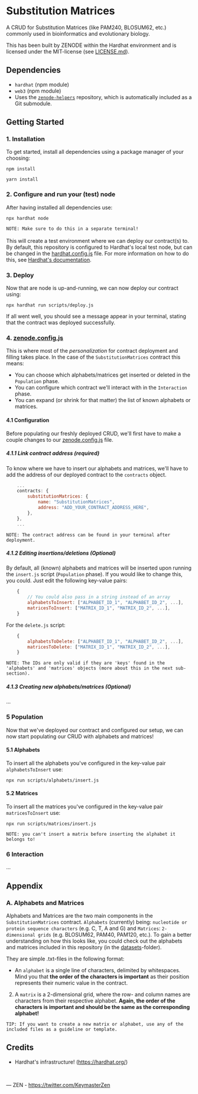 # Substitution Matrices

A CRUD for Substitution Matrices (like PAM240, BLOSUM62, etc.) commonly used in bioinformatics and evolutionary biology.

This has been built by ZENODE within the Hardhat environment and is licensed under the MIT-license (see [LICENSE.md](./LICENSE.md)).

## Dependencies

- `hardhat` (npm module)
- `web3` (npm module)
- Uses the [`zenode-helpers`](/submodules/zenode-helpers) repository, which is automatically included as a Git submodule.

## Getting Started

### 1. Installation

To get started, install all dependencies using a package manager of your choosing:

```
npm install
```

```
yarn install
```

### 2. Configure and run your (test) node

After having installed all dependencies use:

```script
npx hardhat node
```

`NOTE: Make sure to do this in a separate terminal!`
<br>
<br>
This will create a test environment where we can deploy our contract(s) to. By default, this repository is configured to Hardhat's local test node, but can be changed in the [hardhat.config.js](/hardhat.config.js) file. For more information on how to do this, see [Hardhat's documentation](https://hardhat.org/hardhat-runner/docs/config).

### 3. Deploy

Now that are node is up-and-running, we can now deploy our contract using:

```
npx hardhat run scripts/deploy.js
```

If all went well, you should see a message appear in your terminal, stating that the contract was deployed successfully.

### 4. [zenode.config.js](/zenode.config.js)

This is where most of the <i>personalization</i> for contract deployment and filling takes place. In the case of the `SubstitutionMatrices` contract this means:

- You can choose which alphabets/matrices get inserted or deleted in the `Population` phase.
- You can configure which contract we'll interact with in the `Interaction` phase.
- You can expand (or shrink for that matter) the list of known alphabets or matrices.

#### 4.1 Configuration

Before populating our freshly deployed CRUD, we'll first have to make a couple changes to our [zenode.config.js](/zenode.config.js) file.

##### 4.1.1 Link contract address (required)

To know where we have to insert our alphabets and matrices, we'll have to add the address of our deployed contract to the `contracts` object.

```javascript
	...
	contracts: {
		substitutionMatrices: {
			name: "SubstitutionMatrices",
			address: "ADD_YOUR_CONTRACT_ADDRESS_HERE",
		},
	},
	...
```

`NOTE: The contract address can be found in your terminal after deployment.`
<br>

##### 4.1.2 Editing insertions/deletions (Optional)

By default, all (known) alphabets and matrices will be inserted upon running the `insert.js` script (`Population` phase). If you would like to change this, you could. Just edit the following key-value pairs:

```javascript
	{
		// You could also pass in a string instead of an array
		alphabetsToInsert: ["ALPHABET_ID_1", "ALPHABET_ID_2", ...],
		matricesToInsert: ["MATRIX_ID_1", "MATRIX_ID_2", ...],
	}
```

For the `delete.js` script:

```javascript
	{
		alphabetsToDelete: ["ALPHABET_ID_1", "ALPHABET_ID_2", ...],
		matricesToDelete: ["MATRIX_ID_1", "MATRIX_ID_2", ...],
	}
```

`NOTE: The IDs are only valid if they are 'keys' found in the 'alphabets' and 'matrices' objects (more about this in the next sub-section).`

##### 4.1.3 Creating new alphabets/matrices (Optional)

...

### 5 Population

Now that we've deployed our contract and configured our setup, we can now start populating our CRUD with alphabets and matrices!

#### 5.1 Alphabets

To insert all the alphabets you've configured in the key-value pair `alphabetsToInsert` use:

```
npx run scripts/alphabets/insert.js
```

#### 5.2 Matrices

To insert all the matrices you've configured in the key-value pair `matricesToInsert` use:

```
npx run scripts/matrices/insert.js
```

`NOTE: you can't insert a matrix before inserting the alphabet it belongs to!`

### 6 Interaction

...

## Appendix

### A. Alphabets and Matrices

Alphabets and Matrices are the two main components in the `SubstitutionMatrices` contract. `Alphabets` (currently) being: `nucleotide or protein sequence characters` (e.g. C, T, A and G) and `Matrices`: `2-dimensional grids` (e.g. BLOSUM62, PAM40, PAM120, etc.). To gain a better understanding on how this looks like, you could check out the alphabets and matrices included in this repository (in the [datasets](/datasets)-folder).

They are simple .txt-files in the following format:

- An `alphabet` is a single line of characters, delimited by whitespaces. Mind you that <b>the order of the characters is important</b> as their position represents their numeric value in the contract.

2. A `matrix` is a 2-dimensional grid, where the row- and column names are characters from their respective alphabet. <b>Again, the order of the characters is important and should be the same as the corresponding alphabet!</b>

`TIP: If you want to create a new matrix or alphabet, use any of the included files as a guideline or template.`

## Credits

- Hardhat's infrastructure! (https://hardhat.org/)

</br>

— ZEN - https://twitter.com/KeymasterZen
